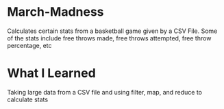 # March-Madness
Calculates certain stats from a basketball game given by a CSV File. Some of the stats include free throws made, free throws attempted, free throw percentage, etc 
# What I Learned
Taking large data from a CSV file and using filter, map, and reduce to calculate stats

